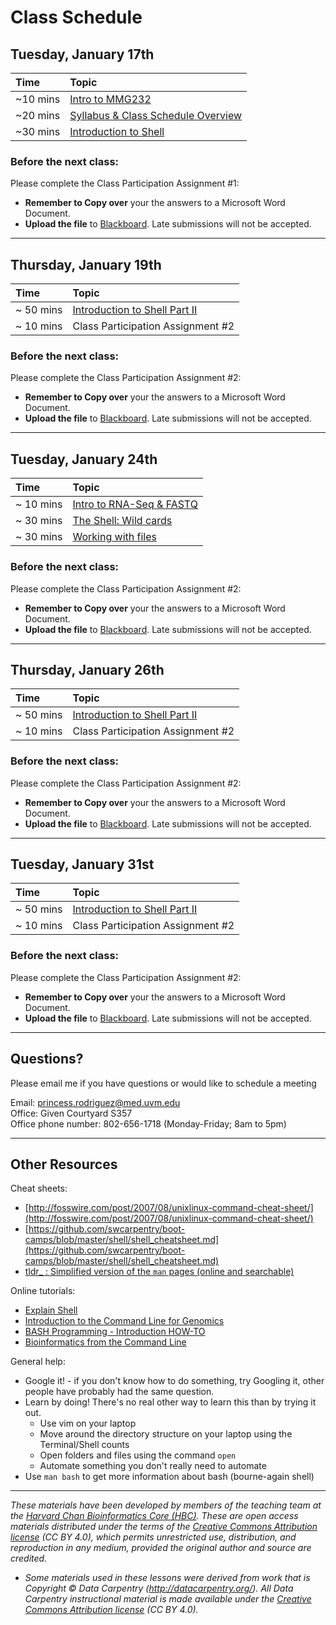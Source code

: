 # Class Schedule 

## Tuesday, January 17th 

| Time |  Topic  | 
|:-----------|:----------|
| ~10 mins |  [Intro to MMG232](../lectures/Intro_to_workshop.pdf) | 
| ~20 mins | [Syllabus & Class Schedule Overview](https://bb.uvm.edu/)| 
| ~30 mins | [Introduction to Shell](../lessons/01_week1_mmg232.md) | 


### Before the next class:

Please complete the Class Participation Assignment #1:
   * **Remember to Copy over** your the answers to a Microsoft Word Document. 
   * **Upload the file** to [Blackboard](https://bb.uvm.edu/). Late submissions will not be accepted. 


***

## Thursday, January 19th 

| Time |  Topic  | 
|:-----------|:----------|
| ~ 50 mins |  [Introduction to Shell Part II ](../lessons/01_week1_part1_mmg232.md) |
| ~ 10 mins |  Class Participation Assignment #2  |

### Before the next class:

Please complete the Class Participation Assignment #2:
   * **Remember to Copy over** your the answers to a Microsoft Word Document. 
  * **Upload the file** to [Blackboard](https://bb.uvm.edu/). Late submissions will not be accepted. 


***

## Tuesday, January 24th 

| Time |  Topic  | 
|:-----------|:----------|
| ~ 10 mins |  [Intro to RNA-Seq & FASTQ](../lectures/Intro_to_workshop.pdf) | 
| ~ 30 mins |  [The Shell: Wild cards](../lessons/02_week2_mmg232_wildcards_shortcuts.md) |
| ~ 30 mins |  [Working with files](../lessons/02_week2_mmg232_wildcards_shortcuts.md) |

### Before the next class:

Please complete the Class Participation Assignment #2:
   * **Remember to Copy over** your the answers to a Microsoft Word Document. 
  * **Upload the file** to [Blackboard](https://bb.uvm.edu/). Late submissions will not be accepted.

*** 

## Thursday, January 26th 

| Time |  Topic  | 
|:-----------|:----------|
| ~ 50 mins |  [Introduction to Shell Part II ](../lessons/01_week1_part1_mmg232.md) |
| ~ 10 mins |  Class Participation Assignment #2  |

### Before the next class:

Please complete the Class Participation Assignment #2:
   * **Remember to Copy over** your the answers to a Microsoft Word Document. 
  * **Upload the file** to [Blackboard](https://bb.uvm.edu/). Late submissions will not be accepted.
***

## Tuesday, January 31st 

| Time |  Topic  | 
|:-----------|:----------|
| ~ 50 mins |  [Introduction to Shell Part II ](../lessons/01_week1_part1_mmg232.md) |
| ~ 10 mins |  Class Participation Assignment #2  |

### Before the next class:

Please complete the Class Participation Assignment #2:
   * **Remember to Copy over** your the answers to a Microsoft Word Document. 
  * **Upload the file** to [Blackboard](https://bb.uvm.edu/). Late submissions will not be accepted.
***

## Questions?
Please email me if you have questions or would like to schedule a meeting  

Email: princess.rodriguez@med.uvm.edu  
Office: Given Courtyard S357  
Office phone number: 802-656-1718 (Monday-Friday; 8am to 5pm)

*** 
## Other Resources

Cheat sheets:
* [http://fosswire.com/post/2007/08/unixlinux-command-cheat-sheet/](http://fosswire.com/post/2007/08/unixlinux-command-cheat-sheet/)
* [https://github.com/swcarpentry/boot-camps/blob/master/shell/shell_cheatsheet.md](https://github.com/swcarpentry/boot-camps/blob/master/shell/shell_cheatsheet.md)
* [tldr_ : Simplified version of the `man` pages (online and searchable)](https://tldr.ostera.io/)

Online tutorials:
* [Explain Shell](http://explainshell.com)
* [Introduction to the Command Line for Genomics](https://datacarpentry.org/shell-genomics/)
* [BASH Programming - Introduction HOW-TO](http://tldp.org/HOWTO/Bash-Prog-Intro-HOWTO.html)
* [Bioinformatics from the Command Line](https://medium.com/ngs-sh)

General help:
* Google it! - if you don't know how to do something, try Googling it, other people have probably had the same question.
* Learn by doing! There's no real other way to learn this than by trying it out.
  * Use vim on your laptop
  * Move around the directory structure on your laptop using the Terminal/Shell counts
  * Open folders and files using the command `open`
  * Automate something you don't really need to automate
* Use `man bash` to get more information about bash (bourne-again shell)

***
*These materials have been developed by members of the teaching team at the [Harvard Chan Bioinformatics Core (HBC)](http://bioinformatics.sph.harvard.edu/). These are open access materials distributed under the terms of the [Creative Commons Attribution license](https://creativecommons.org/licenses/by/4.0/) (CC BY 4.0), which permits unrestricted use, distribution, and reproduction in any medium, provided the original author and source are credited.*

* *Some materials used in these lessons were derived from work that is Copyright © Data Carpentry (http://datacarpentry.org/). 
All Data Carpentry instructional material is made available under the [Creative Commons Attribution license](https://creativecommons.org/licenses/by/4.0/) (CC BY 4.0).*
